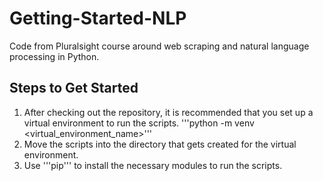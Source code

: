 # Getting-Started-NLP
Code from Pluralsight course around web scraping and natural language processing in Python.

## Steps to Get Started
1) After checking out the repository, it is recommended that you set up a virtual environment to run the scripts.
   '''python -m venv <virtual_environment_name>'''
2) Move the scripts into the directory that gets created for the virtual environment.
3) Use '''pip''' to install the necessary modules to run the scripts.

